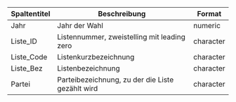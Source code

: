 |Spaltentitel|Beschreibung                                    |Format   |
|------------|------------------------------------------------|---------|
|Jahr        |Jahr der Wahl                                   |numeric  |
|Liste_ID    |Listennummer, zweistelling mit leading zero     |character|
|Liste_Code  |Listenkurzbezeichnung                           |character|
|Liste_Bez   |Listenbezeichnung                               |character|
|Partei      |Parteibezeichnung, zu der die Liste gezählt wird|character|
